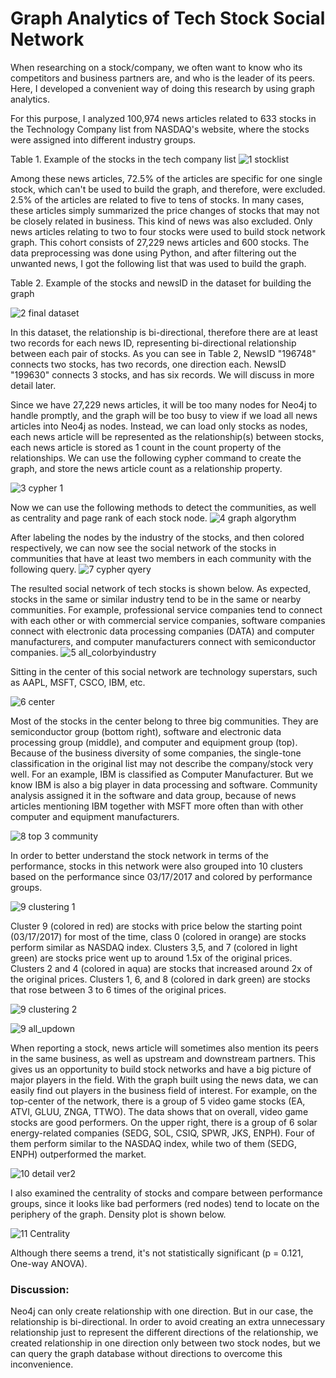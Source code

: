 # Graph Analytics of Tech Stock Social Network

When researching on a stock/company, we often want to know who its competitors and business partners are, and who is the leader of its peers. Here, I developed a convenient way of doing this research by using graph analytics. 

For this purpose, I analyzed 100,974 news articles related to 633 stocks in the Technology Company list from NASDAQ's website, where the stocks were assigned into different industry groups. 

Table 1. Example of the stocks in the tech company list
![1 stocklist](https://user-images.githubusercontent.com/44976640/53704509-be880800-3de2-11e9-8ea0-871c79ebb72d.PNG)
                
Among these news articles, 72.5% of the articles are specific for one single stock, which can't be used to build the graph, and therefore, were excluded. 2.5% of the articles are related to five to tens of stocks. In many cases, these articles simply summarized the price changes of stocks that may not be closely related in business.  This kind of news was also excluded. Only news articles relating to two to four stocks were used to build stock network graph. This cohort consists of 27,229 news articles and 600 stocks. The data preprocessing was done using Python, and after filtering out the unwanted news, I got the following list that was used to build the graph.

Table 2. Example of the stocks and newsID in the dataset for building the graph

![2 final dataset](https://user-images.githubusercontent.com/44976640/53704538-ff801c80-3de2-11e9-8f0c-6f5131a6553a.PNG)

In this dataset, the relationship is bi-directional, therefore there are at least two records for each news ID, representing bi-directional relationship between each pair of stocks.  As you can see in Table 2,  NewsID "196748" connects two stocks, has two records, one direction each. NewsID "199630" connects 3 stocks, and has six records. We will discuss in more detail later. 

Since we have 27,229 news articles, it will be too many nodes for Neo4j to handle promptly, and the graph will be too busy to view if we load all news articles into Neo4j as nodes.  Instead, we can load only  stocks as nodes, each news article will be represented as the relationship(s) between stocks, each news article is stored as 1 count in the count property of the relationships. We can use the following cypher command to create the graph, and store the news article count as a relationship property.

![3 cypher 1](https://user-images.githubusercontent.com/44976640/53704553-29d1da00-3de3-11e9-8824-62e379673509.PNG)

Now we can use the following methods to detect the communities, as well as centrality and page rank of each stock node.
![4 graph algorythm](https://user-images.githubusercontent.com/44976640/53705369-99e35e80-3de9-11e9-8fc3-82a0295440bd.PNG)

After labeling the nodes by the industry of the stocks, and then colored respectively, we can now see the social network of the stocks in communities that have at least two members in each community with the following query.
![7 cypher qyery](https://user-images.githubusercontent.com/44976640/53704658-4884a080-3de4-11e9-9faa-fed06699942e.PNG)


The resulted social network of tech stocks is shown below. As expected, stocks in the same or similar industry tend to be in the same or nearby communities.  For example, professional service companies tend to connect with each other or with commercial service companies, software companies connect with electronic data processing companies (DATA) and computer manufacturers, and computer manufacturers connect with semiconductor companies.
![5 all_colorbyindustry](https://user-images.githubusercontent.com/44976640/53704645-1a06c580-3de4-11e9-8633-518af2b6b9da.png)


Sitting in the center of this social network are technology superstars, such as AAPL, MSFT, CSCO, IBM, etc. 

![6 center](https://user-images.githubusercontent.com/44976640/53704687-8e416900-3de4-11e9-9ab2-d06c0f126ec7.PNG)

Most of the stocks in the center belong to three big communities. They are semiconductor group (bottom right), software and electronic data processing group (middle), and computer and equipment group (top). Because of the business diversity of some companies, the single-tone classification in the original list may not describe the company/stock very well. For an example, IBM is classified as Computer Manufacturer. But we know IBM is also a big player in data processing and software. Community analysis assigned it in the software and data group, because of news articles mentioning IBM together with MSFT more often than with other computer and equipment manufacturers.

![8 top 3 community](https://user-images.githubusercontent.com/44976640/53704698-af09be80-3de4-11e9-9275-6471aa8d536c.png)

In order to better understand the stock network in terms of the performance, stocks in this network were also grouped into 10 clusters based on the performance since 03/17/2017 and colored by performance groups. 

![9 clustering 1](https://user-images.githubusercontent.com/44976640/53704710-c5b01580-3de4-11e9-94b1-3f64a10e5f13.PNG)

Cluster 9 (colored in red) are stocks with price below the starting point (03/17/2017) for most of the time, class 0 (colored in orange) are stocks perform similar as NASDAQ index. Clusters 3,5, and 7 (colored in light green) are stocks price went up to around 1.5x of the original prices. Clusters 2 and 4 (colored in aqua) are stocks that increased around 2x of the original prices. Clusters 1, 6, and 8 (colored in dark green) are stocks that rose between 3 to 6 times of the original prices. 

![9 clustering 2](https://user-images.githubusercontent.com/44976640/53704719-d496c800-3de4-11e9-9c8f-666d01fb5ab0.PNG)

![9 all_updown](https://user-images.githubusercontent.com/44976640/53704731-ed9f7900-3de4-11e9-81c2-8064b138b7cf.PNG)


When reporting a stock, news article will sometimes also mention its peers in the same business, as well as upstream and downstream partners. This gives us an opportunity to build stock networks and have a big picture of major players in the field.  With the graph built using the news data, we can easily find out players in the business field of interest. For example, on the top-center of the network, there is a group of 5 video game stocks (EA, ATVI, GLUU, ZNGA, TTWO). The data shows that on overall, video game stocks are good performers.
On the upper right, there is a group of 6 solar energy-related companies (SEDG, SOL, CSIQ, SPWR, JKS, ENPH). Four of them perform similar to the NASDAQ index, while two of them (SEDG, ENPH) outperformed the market.

![10 detail ver2](https://user-images.githubusercontent.com/44976640/53704745-014adf80-3de5-11e9-891c-2e4a50d3c6fc.PNG)


I also examined the centrality of stocks and compare between performance groups, since it looks like bad performers (red nodes) tend to locate on the periphery of the graph. Density plot is shown below. 

![11  Centrality](https://user-images.githubusercontent.com/44976640/54408181-e44cc100-46ae-11e9-828b-523499e867a8.PNG)

Although there seems a trend, it's not statistically significant (p = 0.121, One-way ANOVA).



### Discussion:
Neo4j can only create relationship with one direction. But in our case, the relationship is bi-directional. In order to avoid creating an extra unnecessary relationship just to represent the different directions of the relationship, we created relationship in one direction only between two stock nodes, but we can query the graph database without directions to overcome this inconvenience.







